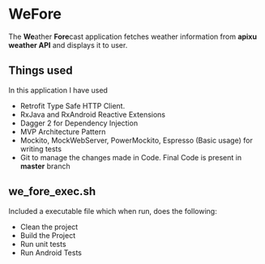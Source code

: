 # WeFore

The **We**ather **Fore**cast application fetches weather information from **apixu weather API** and displays it to user. 

## Things used

In this application I have used 

 - Retrofit Type Safe HTTP Client.
 - RxJava and RxAndroid Reactive Extensions
 - Dagger 2 for Dependency Injection
 - MVP Architecture Pattern
 - Mockito, MockWebServer, PowerMockito, Espresso (Basic usage) for writing tests
 - Git to manage the changes made in Code. Final Code is present in **master** branch

## we_fore_exec.sh

Included a executable file which when run, does the following:

 - Clean the project
 - Build the Project
 - Run unit tests
 - Run Android Tests

